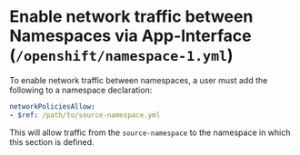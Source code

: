 # Enable network traffic between Namespaces via App-Interface (`/openshift/namespace-1.yml`)

To enable network traffic between namespaces, a user must add the following to a namespace declaration:

```yaml
networkPoliciesAllow:
- $ref: /path/to/source-namespace.yml
```

This will allow traffic from the `source-namespace` to the namespace in which this section is defined.
